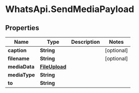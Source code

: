 # WhatsApi.SendMediaPayload

## Properties

Name | Type | Description | Notes
------------ | ------------- | ------------- | -------------
**caption** | **String** |  | [optional] 
**filename** | **String** |  | [optional] 
**mediaData** | [**FileUpload**](FileUpload.md) |  | 
**mediaType** | **String** |  | 
**to** | **String** |  | 


